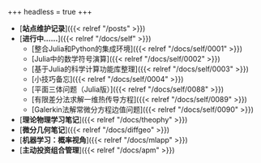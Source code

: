+++
headless = true
+++


- [**站点维护记录**]({{< relref "/posts" >}})
- [**进行中......**]({{< relref "/docs/self" >}}) 
    - [整合Julia和Python的集成环境]({{< relref "/docs/self/0001" >}})  
    - [Julia中的数学符号演算]({{< relref "/docs/self/0002" >}}) 
    - [基于Julia的科学计算功能库整理]({{< relref "/docs/self/0003" >}})  
    - [小技巧备忘]({{< relref "/docs/self/0004" >}})    
    - [平面三体问题（Julia版）]({{< relref "/docs/self/0088" >}})  
    - [有限差分法求解一维热传导方程]({{< relref "/docs/self/0089" >}})    
    - [Galerkin法解常微分方程边值问题]({{< relref "/docs/self/0090" >}})   
- [**理论物理学习笔记**]({{< relref "/docs/theophy" >}})  
- [**微分几何笔记**]({{< relref "/docs/diffgeo" >}})
- [**机器学习：概率视角**]({{< relref "/docs/mlapp" >}})
- [**主动投资组合管理**]({{< relref "/docs/apm" >}})







